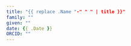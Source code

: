 ```yaml
---
title: "{{ replace .Name "-" " " | title }}"
family: ""
given: ""
date: {{ .Date }}
ORCID: ""
---
```

